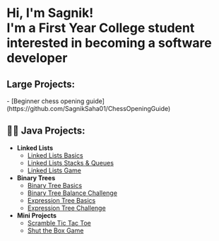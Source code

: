 
<h1>Hi, I'm Sagnik! <br/><a>I'm a First Year College student interested in becoming a software developer</a></h1>

<h2> Large Projects:</h2>
  - [Beginner chess opening guide](https://github.com/SagnikSaha01/ChessOpeningGuide)


<h2>👨‍💻 Java Projects:</h2>

- <b>Linked Lists</b>
  - [Linked Lists Basics](https://github.com/SagnikSaha01/LinkedList)
  - [Linked Lists Stacks & Queues](https://github.com/SagnikSaha01/StacksAndQueues)
  - [Linked Lists Game](https://github.com/SagnikSaha01/OddGame)
- <b>Binary Trees </b>
  - [Binary Tree Basics](https://github.com/SagnikSaha01/BinaryTreeBasics)
  - [Binary Tree Balance Challenge](https://github.com/SagnikSaha01/BinaryTreeChallenge)
  - [Expression Tree Basics](https://github.com/SagnikSaha01/ExpressionTreeBasics)
  - [Expression Tree Challenge](https://github.com/SagnikSaha01/ExpressionTreeChallenge)
- <b>Mini Projects</b>
  - [Scramble Tic Tac Toe](https://github.com/SagnikSaha01/ScrambleTicTacToe)
  - [Shut the Box Game](https://github.com/SagnikSaha01/ShutTheBox)


<!--
**SagnikSaha01/SagnikSaha01** is a ✨ _special_ ✨ repository because its `README.md` (this file) appears on your GitHub profile.

Here are some ideas to get you started:

- 🔭 I’m currently working on ...
- 🌱 I’m currently learning ...
- 👯 I’m looking to collaborate on ...
- 🤔 I’m looking for help with ...
- 💬 Ask me about ...
- 📫 How to reach me: ...
- 😄 Pronouns: ...
- ⚡ Fun fact: ...
-->
